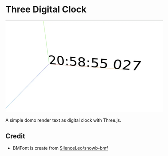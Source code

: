 # Three Digital Clock

![](./public/hero.webp)

A simple domo render text as digital clock with Three.js.

## Credit

- BMFont is create from [SilenceLeo/snowb-bmf](https://github.com/SilenceLeo/snowb-bmf)
